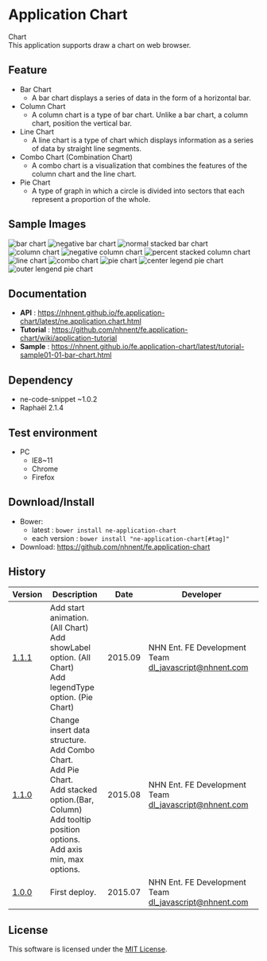 Application Chart
===============
Chart<br>
This application supports draw a chart on web browser.<br>

## Feature

* Bar Chart<br>
   * A bar chart displays a series of data in the form of a horizontal bar.
* Column Chart<br>
   * A column chart is a type of bar chart. Unlike a bar chart, a column chart, position the vertical bar.
* Line Chart<br>
   * A line chart is a type of chart which displays information as a series of data by straight line segments.
* Combo Chart (Combination Chart)<br>
   * A combo chart is a visualization that combines the features of the column chart and the line chart.
* Pie Chart<br>
   * A type of graph in which a circle is divided into sectors that each represent a proportion of the whole.

## Sample Images

<img alt="bar chart" src="https://cloud.githubusercontent.com/assets/2888775/10039133/f3f7ad82-6209-11e5-972d-1fcc314f0327.png">

<img alt="negative bar chart" src="https://cloud.githubusercontent.com/assets/2888775/10039140/06dedeac-620a-11e5-8ea7-87e7d81c1f27.png">

<img alt="normal stacked bar chart" src="https://cloud.githubusercontent.com/assets/2888775/10039149/18996f86-620a-11e5-913c-9018995256eb.png">

<img alt="column chart" src="https://cloud.githubusercontent.com/assets/2888775/10039151/20a8d734-620a-11e5-9377-858332751d94.png">

<img alt="negative column chart" src="https://cloud.githubusercontent.com/assets/2888775/10039152/2a6c1e3e-620a-11e5-9880-00a8830fd303.png">

<img alt="percent stacked column chart" src="https://cloud.githubusercontent.com/assets/2888775/10039155/38756134-620a-11e5-8296-38f9c9baf801.png">

<img alt="line chart" src="https://cloud.githubusercontent.com/assets/2888775/10039181/780210b8-620a-11e5-823a-110b9feb2dea.png">

<img alt="combo chart" src="https://cloud.githubusercontent.com/assets/2888775/9510287/da176eae-4ca4-11e5-94a5-213ffffd1eec.png">

<img alt="pie chart" src="https://cloud.githubusercontent.com/assets/2888775/9510306/0326cd62-4ca5-11e5-837d-6843ed0e4967.png">

<img alt="center legend pie chart" src="https://cloud.githubusercontent.com/assets/2888775/10039507/b4e3cb54-620d-11e5-977d-3cbe319c71a1.png">

<img alt="outer lengend pie chart" src="https://cloud.githubusercontent.com/assets/2888775/10039509/b77ff13a-620d-11e5-9e60-e64aa8b9a6e2.png">

## Documentation
* **API** : https://nhnent.github.io/fe.application-chart/latest/ne.application.chart.html
* **Tutorial** : https://github.com/nhnent/fe.application-chart/wiki/application-tutorial
* **Sample** : https://nhnent.github.io/fe.application-chart/latest/tutorial-sample01-01-bar-chart.html

## Dependency
* ne-code-snippet ~1.0.2
* Raphaël 2.1.4

## Test environment
* PC
	* IE8~11
	* Chrome
	* Firefox

## Download/Install
* Bower:
   * latest : `bower install ne-application-chart`
   * each version : `bower install "ne-application-chart[#tag]"`
* Download: https://github.com/nhnent/fe.application-chart

## History
| Version | Description | Date | Developer |
| ---- | ---- | ---- | ---- |
| <a href="https://nhnent.github.io/fe.application-chart/1.1.1">1.1.1</a> | Add start animation. (All Chart)<br> Add showLabel option. (All Chart)<br> Add legendType option. (Pie Chart) | 2015.09 | NHN Ent. FE Development Team <dl_javascript@nhnent.com> |
| <a href="https://nhnent.github.io/fe.application-chart/1.1.0">1.1.0</a> | Change insert data structure.<br> Add Combo Chart.<br> Add Pie Chart.<br> Add stacked option.(Bar, Column)<br> Add tooltip position options.<br> Add axis min, max options. | 2015.08 | NHN Ent. FE Development Team <dl_javascript@nhnent.com> |
| <a href="https://nhnent.github.io/fe.application-chart/1.0.0">1.0.0</a> | First deploy. | 2015.07 | NHN Ent. FE Development Team <dl_javascript@nhnent.com> |

## License
This software is licensed under the [MIT License](https://github.com/nhnent/fe.application-chart/blob/master/LICENSE).
